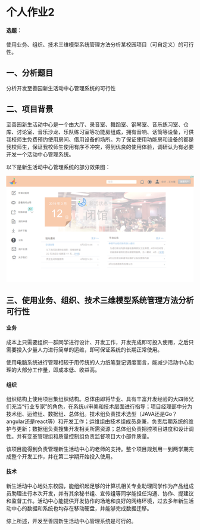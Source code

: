 个人作业2
=========

#### 选题：

使用业务、组织、技术三维模型系统管理方法分析某校园项目（可自定义）的可行性。

一、分析题目
------------

分析开发至善园新生活动中心管理系统的可行性

二、项目背景
------------

至善园新生活动中心是一个由大厅、录音室、舞蹈室、钢琴室、音乐练习室、仓库、讨论室、音乐沙龙、乐队练习室等功能房组成，拥有音响、话筒等设备，可供我校师生免费预约使用房间、借用设备的场所。为了保证使用功能房和设备的都是我校师生，保证我校师生使用有序不冲突，得到优良的使用体验，调研认为有必要开发一个活动中心管理系统。

以下是新生活动中心管理系统的部分效果图：

![image-20200502155027951](img/image-20200502155027951.png)

三、使用业务、组织、技术三维模型系统管理方法分析可行性
------------------------------------------------------

#### 业务

成本上只需要组织一群同学进行设计、开发工作，开发完成即可投入使用，之后只需要投入少量人力进行简单的运维，即可保证系统的长期正常使用。

使用电脑系统进行管理相较于用传统的人力纸笔登记调度而言，能减少活动中心助理的大部分工作量，即成本低、收益高。

#### 组织

组织结构上使用项目集组织结构。总体由即将毕业、具有丰富开发经验的大四师兄们充当“行业专家”的角色，在系统ui审美和技术层面进行指导；项目经理部中分为技术组、运维组、数据组、总体组。技术组负责技术选型（JAVA还是Go？angular还是react等）和开发工作；运维组由技术组成员身兼，负责后期系统的维护与更新；数据组负责搜集开发相关所需资源；总体组负责把控项目进度和设计调性。并有变革管理组和质量控制组负责监督项目大小部件质量。

该项目能得到负责管理新生活动中心的老师的支持。整个项目规划用一到两学期完成整个开发工作，并在第二学期开始投入使用。

#### 技术

新生活动中心地处东校园，能组织起足够的计算机相关专业助理同学作为产品组成员助理进行本次开发，并有其余秘书组、宣传组等同学能担任沟通、协作、提建议和监督工作。活动中心能提供开发协作的场地和良好的网络环境，过去多年新生活动中心的数据和系统也均存在移动硬盘，并能够完成数据迁移。

综上所述，开发至善园新生活动中心管理系统是可行的。


